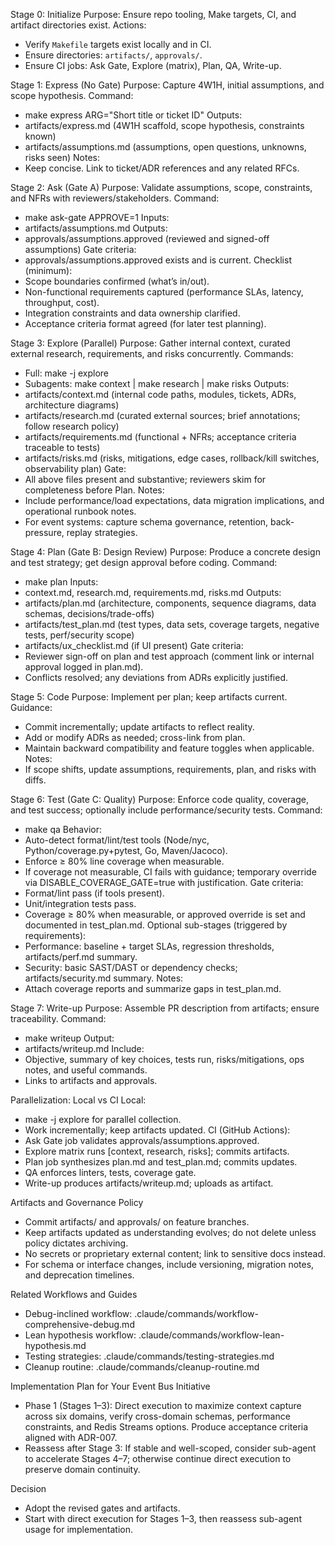 

Stage 0: Initialize
Purpose: Ensure repo tooling, Make targets, CI, and artifact directories exist.
Actions:
- Verify `Makefile` targets exist locally and in CI.
- Ensure directories: `artifacts/`, `approvals/`.
- Ensure CI jobs: Ask Gate, Explore (matrix), Plan, QA, Write-up.

Stage 1: Express (No Gate)
Purpose: Capture 4W1H, initial assumptions, and scope hypothesis.
Command:
- make express ARG="Short title or ticket ID"
Outputs:
- artifacts/express.md (4W1H scaffold, scope hypothesis, constraints known)
- artifacts/assumptions.md (assumptions, open questions, unknowns, risks seen)
Notes:
- Keep concise. Link to ticket/ADR references and any related RFCs.

Stage 2: Ask (Gate A)
Purpose: Validate assumptions, scope, constraints, and NFRs with reviewers/stakeholders.
Command:
- make ask-gate APPROVE=1
Inputs:
- artifacts/assumptions.md
Outputs:
- approvals/assumptions.approved (reviewed and signed-off assumptions)
Gate criteria:
- approvals/assumptions.approved exists and is current.
Checklist (minimum):
- Scope boundaries confirmed (what’s in/out).
- Non-functional requirements captured (performance SLAs, latency, throughput, cost).
- Integration constraints and data ownership clarified.
- Acceptance criteria format agreed (for later test planning).

Stage 3: Explore (Parallel)
Purpose: Gather internal context, curated external research, requirements, and risks concurrently.
Commands:
- Full: make -j explore
- Subagents: make context | make research | make risks
Outputs:
- artifacts/context.md (internal code paths, modules, tickets, ADRs, architecture diagrams)
- artifacts/research.md (curated external sources; brief annotations; follow research policy)
- artifacts/requirements.md (functional + NFRs; acceptance criteria traceable to tests)
- artifacts/risks.md (risks, mitigations, edge cases, rollback/kill switches, observability plan)
Gate:
- All above files present and substantive; reviewers skim for completeness before Plan.
Notes:
- Include performance/load expectations, data migration implications, and operational runbook notes.
- For event systems: capture schema governance, retention, back-pressure, replay strategies.

Stage 4: Plan (Gate B: Design Review)
Purpose: Produce a concrete design and test strategy; get design approval before coding.
Command:
- make plan
Inputs:
- context.md, research.md, requirements.md, risks.md
Outputs:
- artifacts/plan.md (architecture, components, sequence diagrams, data schemas, decisions/trade-offs)
- artifacts/test_plan.md (test types, data sets, coverage targets, negative tests, perf/security scope)
- artifacts/ux_checklist.md (if UI present)
Gate criteria:
- Reviewer sign-off on plan and test approach (comment link or internal approval logged in plan.md).
- Conflicts resolved; any deviations from ADRs explicitly justified.

Stage 5: Code
Purpose: Implement per plan; keep artifacts current.
Guidance:
- Commit incrementally; update artifacts to reflect reality.
- Add or modify ADRs as needed; cross-link from plan.
- Maintain backward compatibility and feature toggles when applicable.
Notes:
- If scope shifts, update assumptions, requirements, plan, and risks with diffs.

Stage 6: Test (Gate C: Quality)
Purpose: Enforce code quality, coverage, and test success; optionally include performance/security tests.
Command:
- make qa
Behavior:
- Auto-detect format/lint/test tools (Node/nyc, Python/coverage.py+pytest, Go, Maven/Jacoco).
- Enforce ≥ 80% line coverage when measurable.
- If coverage not measurable, CI fails with guidance; temporary override via DISABLE_COVERAGE_GATE=true with justification.
Gate criteria:
- Format/lint pass (if tools present).
- Unit/integration tests pass.
- Coverage ≥ 80% when measurable, or approved override is set and documented in test_plan.md.
Optional sub-stages (triggered by requirements):
- Performance: baseline + target SLAs, regression thresholds, artifacts/perf.md summary.
- Security: basic SAST/DAST or dependency checks; artifacts/security.md summary.
Notes:
- Attach coverage reports and summarize gaps in test_plan.md.

Stage 7: Write-up
Purpose: Assemble PR description from artifacts; ensure traceability.
Command:
- make writeup
Output:
- artifacts/writeup.md
Include:
- Objective, summary of key choices, tests run, risks/mitigations, ops notes, and useful commands.
- Links to artifacts and approvals.

Parallelization: Local vs CI
Local:
- make -j explore for parallel collection.
- Work incrementally; keep artifacts updated.
CI (GitHub Actions):
- Ask Gate job validates approvals/assumptions.approved.
- Explore matrix runs [context, research, risks]; commits artifacts.
- Plan job synthesizes plan.md and test_plan.md; commits updates.
- QA enforces linters, tests, coverage gate.
- Write-up produces artifacts/writeup.md; uploads as artifact.

Artifacts and Governance Policy
- Commit artifacts/ and approvals/ on feature branches.
- Keep artifacts updated as understanding evolves; do not delete unless policy dictates archiving.
- No secrets or proprietary external content; link to sensitive docs instead.
- For schema or interface changes, include versioning, migration notes, and deprecation timelines.

Related Workflows and Guides
- Debug-inclined workflow: .claude/commands/workflow-comprehensive-debug.md
- Lean hypothesis workflow: .claude/commands/workflow-lean-hypothesis.md
- Testing strategies: .claude/commands/testing-strategies.md
- Cleanup routine: .claude/commands/cleanup-routine.md

Implementation Plan for Your Event Bus Initiative
- Phase 1 (Stages 1–3): Direct execution to maximize context capture across six domains, verify cross-domain schemas, performance constraints, and Redis Streams options. Produce acceptance criteria aligned with ADR-007.
- Reassess after Stage 3: If stable and well-scoped, consider sub-agent to accelerate Stages 4–7; otherwise continue direct execution to preserve domain continuity.

Decision
- Adopt the revised gates and artifacts.
- Start with direct execution for Stages 1–3, then reassess sub-agent usage for implementation.